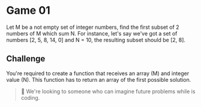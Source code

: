 # Game 01

Let M be a not empty set of integer numbers, find the first subset of 2 numbers of M which sum N. For instance, let's say we've got a set of numbers [2, 5, 8, 14, 0] and N = 10, the resulting subset should be [2, 8].

## Challenge
You're required to create a function that receives an array (M) and integer value (N). This function has to return an array of the first possible solution.

> 🚨 We're looking to someone who can imagine future problems while is coding.
